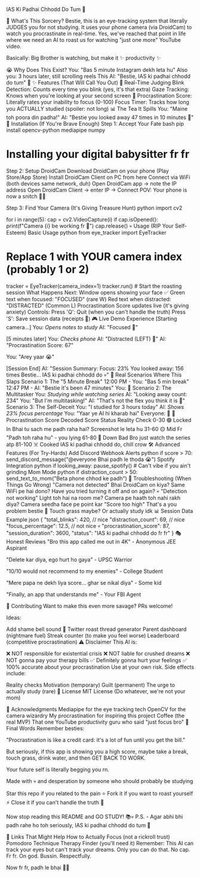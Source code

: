 IAS Ki Padhai Chhodd Do Tum 🙏


🤌 What's This Sorcery?
Bestie, this is an eye-tracking system that literally JUDGES you for not studying. It uses your phone camera (via DroidCam) to watch you procrastinate in real-time. Yes, we've reached that point in life where we need an AI to roast us for watching "just one more" YouTube video.

Basically: Big Brother is watching, but make it ✨ productivity ✨

😭 Why Does This Exist?
You: "Bas 5 minute Instagram dekh leta hu"
Also you: 3 hours later, still scrolling reels
This AI: "Bestie, IAS ki padhai chhodd do tum" 💅
✨ Features (That Will Call You Out)
🎯 Real-Time Judging
Blink Detection: Counts every time you blink (yes, it's that extra)
Gaze Tracking: Knows when you're looking at your second screen 👀
Procrastination Score: Literally rates your inability to focus (0-100)
Focus Timer: Tracks how long you ACTUALLY studied (spoiler: not long)
📊 The Tea It Spills
You: "Maine toh poora din padha!"
AI: "Bestie you looked away 47 times in 10 minutes 🤡"
🚀 Installation (If You're Brave Enough)
Step 1: Accept Your Fate
bash
pip install opencv-python mediapipe numpy
# Installing your digital babysitter fr fr
Step 2: Setup DroidCam
Download DroidCam on your phone (Play Store/App Store)
Install DroidCam Client on PC from here
Connect via WiFi (both devices same network, duh)
Open DroidCam app → note the IP address
Open DroidCam Client → enter IP → Connect
POV: Your phone is now a snitch 📱🔫

Step 3: Find Your Camera (It's Giving Treasure Hunt)
python
import cv2

for i in range(5):
    cap = cv2.VideoCapture(i)
    if cap.isOpened():
        print(f"Camera {i} be working fr 💯")
    cap.release()
💀 Usage (RIP Your Self-Esteem)
Basic Usage
python
from eye_tracker import EyeTracker

# Replace 1 with YOUR camera index (probably 1 or 2)
tracker = EyeTracker(camera_index=1)
tracker.run()  # Start the roasting session
What Happens Next:
Window opens showing your face ✅
Green text when focused: "FOCUSED" (rare W)
Red text when distracted: "DISTRACTED" (Common L)
Procrastination Score updates live (it's giving anxiety)
Controls:
Press 'Q': Quit (when you can't handle the truth)
Press 'S': Save session data (receipts 📸)
🎮 Live Demo Experience
[Starting camera...]
You: *Opens notes to study*
AI: "Focused 💚"

[5 minutes later]
You: *Checks phone*
AI: "Distracted (LEFT) 🔴"
AI: "Procrastination Score: 67"

You: "Arey yaar 😭"

[Session End]
AI: "Session Summary:
     Focus: 23%
     You looked away: 156 times
     Bestie... IAS ki padhai chhodd do 💀"
📱 Real Scenarios Where This Slaps
Scenario 1: The "5 Minute Break"
12:00 PM - You: "Bas 5 min break"
12:47 PM - AI: "Bestie it's been 47 minutes"
You: 🤡
Scenario 2: The Multitasker
You: *Studying while watching series*
AI: "Looking away count: 234"
You: "But I'm multitasking!"
AI: "That's not the flex you think it is 💅"
Scenario 3: The Self-Deceit
You: "I studied for 3 hours today"
AI: *Shows 23% focus percentage*
You: "Yaar ye AI hi kharab hai"
Everyone: 🧢
🎯 Procrastination Score Decoded
Score	Status	Reality Check
0-30	🟢 Locked In	Bhai tu sach me padh raha hai? Screenshot le leta hu
31-60	🟡 Mid Fr	"Padh toh raha hu" - you lying
61-80	🔴 Down Bad	Bro just watch the series atp
81-100	☠️ Cooked	IAS ki padhai chhodd do, chill crow
🛠️ Advanced Features (For Try-Hards)
Add Discord Webhook Alerts
python
if score > 70:
    send_discord_message("@everyone Bhai padh le thoda 😭")
Spotify Integration
python
if looking_away:
    pause_spotify()  # Can't vibe if you ain't grinding
Mom Mode
python
if distraction_count > 50:
    send_text_to_mom("Beta phone chhod ke padh")
😤 Troubleshooting (When Things Go Wrong)
"Camera not detected"
Bhai DroidCam on kiya?
Same WiFi pe hai dono?
Have you tried turning it off and on again? 💀
"Detection not working"
Light toh hai na room me?
Camera pe haath toh nahi rakh diya?
Camera seedha face pe point kar
"Score too high"
That's a you problem bestie 💅
Touch grass maybe?
Or actually study idk
📊 Session Data Example
json
{
  "total_blinks": 420,  // nice
  "distraction_count": 69,  // nice
  "focus_percentage": 12.5,  // not nice 💀
  "procrastination_score": 87,
  "session_duration": 3600,
  "status": "IAS ki padhai chhodd do fr fr"
}
🎭 Honest Reviews
"Bro this app called me out in 4K" - Anonymous JEE Aspirant

"Delete kar diya, ego hurt ho gaya" - UPSC Warrior

"10/10 would not recommend to my enemies" - College Student

"Mere papa ne dekh liya score... ghar se nikal diya" - Some kid

"Finally, an app that understands me" - Your FBI Agent

🤝 Contributing
Want to make this even more savage? PRs welcome!

Ideas:

Add shame bell sound 🔔
Twitter roast thread generator
Parent dashboard (nightmare fuel)
Streak counter (to make you feel worse)
Leaderboard (competitive procrastination)
⚠️ Disclaimer
This AI is:

❌ NOT responsible for existential crisis
❌ NOT liable for crushed dreams
❌ NOT gonna pay your therapy bills
✅ Definitely gonna hurt your feelings
✅ 100% accurate about your procrastination
Use at your own risk. Side effects include:

Reality checks
Motivation (temporary)
Guilt (permanent)
The urge to actually study (rare)
📜 License
MIT License (Do whatever, we're not your mom)

🙏 Acknowledgments
Mediapipe for the eye tracking tech
OpenCV for the camera wizardry
My procrastination for inspiring this project
Coffee (the real MVP)
That one YouTube productivity guru who said "just focus bro"
💬 Final Words
Remember besties:

"Procrastination is like a credit card: it's a lot of fun until you get the bill."

But seriously, if this app is showing you a high score, maybe take a break, touch grass, drink water, and then GET BACK TO WORK.

Your future self is literally begging you rn.

Made with 💀 and desperation by someone who should probably be studying

Star this repo if you related to the pain ⭐ Fork it if you want to roast yourself ⚡ Close it if you can't handle the truth 🚪

Now stop reading this README and GO STUDY! 📚💀
P.S. - Agar abhi bhi padh rahe ho toh seriously, IAS ki padhai chhodd do tum 🤌

🔗 Links That Might Help
How to Actually Focus (not a rickroll trust)
Pomodoro Technique
Therapy Finder (you'll need it)
Remember: This AI can track your eyes but can't track your dreams. Only you can do that. No cap. Fr fr. On god. Bussin. Respectfully.

Now fr fr, padh le bhai 📖✨

